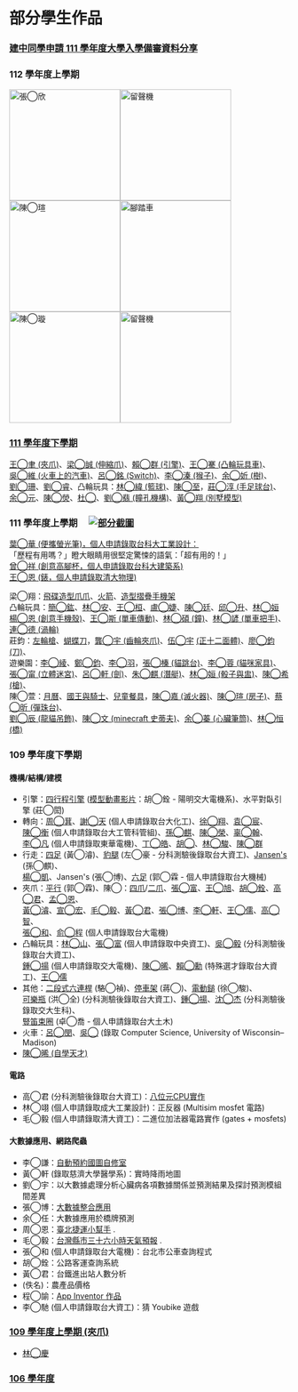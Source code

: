 # 部分學生作品

### [建中同學申請 111 學年度大學入學備審資料分享](http://nandemoi.github.io/cvs/stucvs)

### 112 學年度上學期

[<img src="http://nandemoi.github.io/cvs/media/11210310os.png" alt="張◯欣" height="200"/>](https://cad.onshape.com/documents/688327a9d10a40ff8bf87661/w/04d30ee6c357625ca7260d65/e/d4abfa090252382080f64e1e)<img src="http://nandemoi.github.io/cvs/media/11210310ph.webp" alt="留聲機" height="200">
[<img src="http://nandemoi.github.io/cvs/media/11210310os.png" alt="陳◯瑄" height="200"/>](https://cad.onshape.com/documents/688327a9d10a40ff8bf87661/w/04d30ee6c357625ca7260d65/e/d4abfa090252382080f64e1e)<img src="http://nandemoi.github.io/cvs/media/11210309ph.gif" alt="腳踏車" height="200">
[<img src="http://nandemoi.github.io/cvs/media/11210310os.png" alt="陳◯璇" height="200"/>](https://cad.onshape.com/documents/688327a9d10a40ff8bf87661/w/04d30ee6c357625ca7260d65/e/d4abfa090252382080f64e1e)<img src="http://nandemoi.github.io/cvs/media/11210310ph.webp" alt="留聲機" height="200">

### [111 學年度下學期](https://youtu.be/P_oTNiAy4ZI)

[王◯聿 (夾爪)](https://cad.onshape.com/documents/5f107ad379317f556f2c5a00/w/437032d0e7907c86708dc617/e/c4a0337478a98a28a2e8153c)、[梁◯誠 (伸縮爪)](https://cad.onshape.com/documents/49b374adf9790b40d93af8cb/w/ff0a75924623c0b2e8de9a2d/e/eb97542081e61a3a11aa4a90)、[賴◯群 (引擎)](https://cad.onshape.com/documents/2ae6659bb1d158c65d3de067/w/699c299fcab2072a3455fee0/e/f057f5710b26f3ac046843ce)、[王◯騫 (凸輪玩具車)](https://cad.onshape.com/documents/f87cca560e200da5faa237aa/w/8eef7857c49f53343e9f92df/e/670b1cb96e84a82820458463?renderMode=0&uiState=6474ba4031fb76658d24cd06)、  
[吳◯維 (火車上的汽車)](https://cad.onshape.com/documents/c0652b2bab5a61091b6c5f79/w/dcecc85f99ffe00d7d0d58ba/e/dd2212214b85a9f97bbc9721)、[呂◯銘 (Switch)](https://cad.onshape.com/documents/6a01266bb0b7c0344ca9fd40/w/2d44879c1d23954ca1e42a9d/e/64862005b546d81877c6c918?renderMode=0&uiState=64621fa10560f6122cf82f18)、[李◯溱 (猴子)](https://cad.onshape.com/documents/ac956a88b0c1cb5f6558140a/w/135b93c500c96ebbfa4e7c66/e/b553fb03afb3e16b38807927)、[余◯妡 (樹)](https://cad.onshape.com/documents/af30ae22b7b194c671bd1c7b/w/cbfe6e2953ea2b520c3ace06/e/8a67966870f67cef5c089617)、  
[劉◯珊](https://cad.onshape.com/documents/99eeee9aa2d30548309fbea1/w/113fc2d459fc0ceaa4c31921/e/32560d3c0b9f2061d1fec14b)、[劉◯睿](https://cad.onshape.com/documents/e208943772d4bc4825261e99/w/3b8b3e67c70a58a7c50bc4cc/e/13259834af5b371e3f8df58a)、凸輪玩具：[林◯緯 (籃球)](https://cad.onshape.com/documents/5c13b886170875625446581b/w/47bd1cf3d047f4258da5ebf4/e/fee32979ed31322d0ad91235)、[陳◯至](https://cad.onshape.com/documents/8b90c2239ea4c63cb4934686/w/0d12500cf79c201a3dd958c1/e/2fe18dd417163088f8868cec)，[莊◯淳 (手足球台)](https://cad.onshape.com/documents/b3d4a36d2342b80d68a83853/w/956e8f98b432e8870ba1bc5a/e/43dab36a91a9f4d7bf429365)、  
[余◯元](https://docs.google.com/document/d/1c7FpBMdIEICPfRskT-84mZ_etaLYXtabvtfU3ntaqEU/edit)、[陳◯熒](https://cad.onshape.com/documents/4a67e49f9ea9474e2b397dec/w/02e5dba5d5eaf5269850ae84/e/26276019496b7ce5a916475d)、[杜◯](https://cad.onshape.com/documents/d5b1927f89f26537775f533a/w/f3596168400db33f401876fb/e/a06e5c23ee101637871721cb)、[劉◯翡 (瞳孔機構)](https://cad.onshape.com/documents/f831ab62e3d9f440fbdc5c15/w/a24d06278d0b005b2784f89f/e/c06f1e6a5833c6fc61e99e3a)、[黃◯翔 (別墅模型)](https://cad.onshape.com/documents/8c2ae4b4915bd8a68958e321/w/8f6656cc8fc61ddd7e4d5768/e/1adab92d5d7a1dd6707c6a1e)

### 111 學年度上學期　 [![部分截圖](https://i.imgur.com/tavtXIIm.png)](https://nandemoi.github.io/zl111/111-1sc.pdf)

[葉◯華 (便攜螢光筆)，個人申請錄取台科大工業設計：](https://cad.onshape.com/documents/8223fdd9098a6ee52a239f2b/w/8806675625da8c92ba71f81a/e/c5f891078d5010fda636d35c)  
「歷程有用嗎？」瞪大眼睛用很堅定驚悚的語氣：「超有用的！」  
[曾◯祥 (創意高腳杯，個人申請錄取台科大建築系)](https://cad.onshape.com/documents/53086e13eb36703bc6d5e1c2/w/7b80aa42785cf400b7c78e01/e/9c3c6e65d9222110d29828fb?renderMode=0&uiState=6392abaf8653a36d06d9aa5b)  
[王◯恩 (錶，個人申請錄取清大物理)](https://cad.onshape.com/documents/e8333305d405a99e5dd7dbeb/w/c29d2022019c530582c9f105/e/c718414a9a3815f01967021c)  

梁◯翔：[飛碟造型爪爪](https://cad.onshape.com/documents/f266a0219461a80b1b9b1d6f/w/4b734c20aae65befd8c06aae/e/cde3914ff11a2360abdd3532)、[火箭](https://cad.onshape.com/documents/156a35d3f5486c62c22c3106/w/b84cdf303a4b536d0468106f/e/728ff1a4abe3af11f91d329d?renderMode=0&uiState=63ab92fbbc31097010d1d8f0)、[造型摺疊手機架](https://cad.onshape.com/documents/1ee381aefd4cc957d328f1e5/w/239c9007fdb65adb6f2cefd2/e/1602c68b7c0cdb328f078cd7)  
凸輪玩具：[簡◯鈜](https://cad.onshape.com/documents/87ee8b395c6941aab047363b/w/87435d5d402a08650b0c826b/e/c3da38784e3d5cf2ef7e5fa3?renderMode=0&uiState=63aee9a2bc31097010d87912)、[林◯安](https://cad.onshape.com/documents/69a5c6487741f8945630090b/w/5e1e70ccffe6a501ccc520ce/e/dfd06a63f088632f21aa4a5c?renderMode=0&uiState=6392b007a178d12c31dba9da)、[王◯桓](https://cad.onshape.com/documents/5636c91ad2387ae1a58052ed/w/8176c8686d65f59fb68fa7f6/e/9e3f3f595c88b0763cfaf3cc)、[盧◯婕](https://cad.onshape.com/documents/fda963c6f4b565ab2516f023/w/d282d96e28e33824efd35de0/e/3cc77e299bdb4d026bfb7f59?renderMode=0&uiState=639be9c31599064902533e8e)、[陳◯廷](https://cad.onshape.com/documents/aaf52cc18385817f74363598/w/8c5296a1444923062f73c088/e/828da3623560d55697294fb3)、[邱◯升](https://cad.onshape.com/documents/c11de0c3f03aee77ed7ae92b/w/dfe34fbfe2658bca9eb6e523/e/dac690985e012919e1f893ce)、[林◯姮](https://cad.onshape.com/documents/bb08f2942564ac538e03e90e/w/b85eb7ed65eeb11505cab287/e/20efef7ff45e5c38c2eb18ca)  
[楊◯恩 (創意手機殼)](https://cad.onshape.com/documents/5d7fe9ddf5c80e5e71698c50/w/4abb6929a3dc1b21262854d9/e/15d130eac7a67545c2767683)、[王◯斯 (單車傳動)](https://cad.onshape.com/documents/3dbe49b2e23365f83f6f4a5d/w/00fc8b2b99bff26bd4e5b2f1/e/25ea34ba9cc918ef36ce30e2)、[林◯碩 (鐘)](https://cad.onshape.com/documents/2fc55bad563902415760e291/w/36c1b382420fddf0b6e9e85a/e/f4381ddc9f47c87921600158)、[林◯諺 (單車把手)](https://cad.onshape.com/documents/dab14e32aa218c0cf6d116d6/w/56668e83030ad22103323b1c/e/70fa4f1b60ebe0154bb03f2e)、[連◯德 (渦輪)](https://cad.onshape.com/documents/6290d93865279351475ae319/w/31e1a2b9de4fb3aa02c76afc/e/941e74cb69e466e908b64845)  
莊鈞：[左輪槍](https://cad.onshape.com/documents/9d70d61380cb642748b395fd/w/80cdac138e3cef5cacd7fc7e/e/bae59c40b31f725ff76e98e6)、[蝴蝶刀](https://cad.onshape.com/documents/a3126c00ceaaddf72ffea7c9/w/bff8f77d1618dcacc11727e2/e/3d3278ced5771d9c84e2d484)，[龔◯宇 (齒輪夾爪)](https://cad.onshape.com/documents/25c092c0ac6171bf4500cc5d/w/84a1b0366b138aa0df7de3a4/e/60f900901b7d05cd3aebf87d)、[伍◯宇](https://cad.onshape.com/documents/01c493da3431089e53d07bc3/w/180b688ec4a28f5ec01e343a/e/8a4226da0c76f9ba970181ba?renderMode=0&uiState=63733f5e2cd11d64bcc2a783) [(正十二面體)](http://nandemoi.github.io/zl111/30512dodecahedron.pdf)、[廖◯鈞 (刀)](https://cad.onshape.com/documents/408a014ace73a1e044ca0559/w/e504eafeca2b0d9c565096a0/e/bb4cc1fbe08ae33a019aaa39)、  
遊樂園：[李◯綾](https://cad.onshape.com/documents/d666f6f84a5e74db063b21ad/w/1f53003769423b6bccf00b36/e/f99fa2d8f1dab6745f6ad39b)、[鄭◯鈞](https://cad.onshape.com/documents/c8fba9a45b37dac482d1e5e3/w/be68d5868d925dc7286b94ec/e/0677a3222a83709100d75b20)、[李◯羽](https://cad.onshape.com/documents/195d38937f07f366b005b0ef/w/e62399b6c2f0a4fe1154e6ae/e/c60bfcbe538a861f28ec17b4)，[張◯榛 (貓跳台)](https://cad.onshape.com/documents/a68e2de2e6ad03f59643614a/w/2eb2f83096d09218128a4603/e/402b1714541b27cdbc1341d7)、[李◯蓉 (貓咪家具)](https://cad.onshape.com/documents/b35f4e41f981bfdcf61c7e77/w/7607535a54f1eec0a214361f/e/6c83649d20433bb9baa612a3)、  
[張◯甯 (立體迷宮)](https://cad.onshape.com/documents/f80ad9f896a73d64731f675b/w/788e2258c2973f26094fbf59/e/7f554a698436894c90cde85c)、[呂◯軒 (劍)](https://cad.onshape.com/documents/8f77f210777b31f76f112ede/w/acea1791553b1ccdf5338ce8/e/268389fd20679e45757ba3dd?renderMode=0&uiState=63913323a178d12c31d901ba)、[朱◯麒 (潛艇)](https://cad.onshape.com/documents/da36ebe72e5e3c733add0872/w/f3c959b09fa29d806c07b314/e/9a16a0bcf03fa3e62ea16490?renderMode=0&uiState=637c81804de5a40de241e7f2)、[林◯姮 (骰子與盅)](https://cad.onshape.com/documents/c2d5c4e3d19caa5c26a5981c/w/05d0fedc17223e46eca8e921/e/7f2f28d6f4583a0bbeb9bb22)、[陳◯希 (槍)](https://cad.onshape.com/documents/fc7a12b6811dae0b0d97a7ba/w/8cc4b109c19bb47bf520eabd/e/067dc31f93b10246e7194cb9)、  
陳◯萱：[月曆](https://cad.onshape.com/documents/224fffa4adbe11aa33a870e8/w/3212016ab11acc821c1ddac7/e/37719128bb8d0a1e64d69467)、[國王與騎士](https://cad.onshape.com/documents/92b66f0eee32c6efcbfb7b97/w/0623703e2c49b05a4920ff31/e/50c34faeaa263cbb3129cab4)、[兒童餐具](https://cad.onshape.com/documents/2a5911dc0b4a43a34cb01666/w/18ec562adbdcad3290d483d7/e/5c80b78305da5338323995e4)，[陳◯嘉 (滅火器)](https://cad.onshape.com/documents/47c25c978513e19807f2f622/w/3244580a149ddf453fbc06f6/e/dec0e48778e62565ed565da9?renderMode=0&uiState=639132f5a178d12c31d9014f)、[陳◯瑄 (房子)](https://cad.onshape.com/documents/334cd4535ced30962c32ac7d/w/1cc111f2332ddfab3e71881a/e/0157187646887380be90d4dc)、[蔡◯昕 (彈珠台)](https://cad.onshape.com/documents/13b12a2144bf5e2c33ae4dc3/w/b31ce345daca3b693b19181d/e/a304fbd1fbdf548ea72d0286)、  
[劉◯辰 (龍貓吊飾)](https://cad.onshape.com/documents/93e2cca466a94025c134cfba/w/d43673ea0e3eee941b9ff9f3/e/ac589ba07d01062ad36a7114)、[陳◯文 (minecraft 史蒂夫)](https://cad.onshape.com/documents/871f51216bdc28aa7afba1c9/w/dfa967b51195a87ea78e36d6/e/54fecd90cdfaf58cbf5b0cae)、[余◯蓁 (心臟筆筒)](https://cad.onshape.com/documents/1b9fe394688d3611d20e2344/w/70254d859d315b80183dea3a/e/a9c096d2ff88be18d73551e4)、[林◯恒 (橋)](https://cad.onshape.com/documents/bfd221d84df8fb799c28107f/w/02e5e4e7da39c26ae8d48af4/e/e5a1f7722dd8d02001dbe788)  

### 109 學年度下學期

#### 機構/結構/建模

* 引擎：[四行程引擎](https://cad.onshape.com/documents/44ebe46647f90685caafe134/w/f61c9e5eea4c79e728781a76/e/f21ffabfbd412c2db9755742) ([模型動畫影片](https://www.youtube.com/watch?v=kVwXyu0ThCo)：胡◯銓 - 陽明交大電機系)、水平對臥引擎 (莊◯閎)  
* 轉向：[周◯萁](https://cad.onshape.com/documents/0ec5ffd7e724841f89ea06f5/w/f134cec41bd898d2c206880f/e/68469f3ceaf063e2e76cb2ac)、[謝◯天](https://cad.onshape.com/documents/fa80cf5011801b9cdd1a48e6/w/c20558b37081c23cb38fa64c/e/97ddd52bcd7d6b968d2ea043) (個人申請錄取台大化工)、[徐◯翔](https://cad.onshape.com/documents/865afe18cd4671348b206fd6/w/b8e155e2044e5310f30c1ba6/e/0351d904f75da9cc92fb7a87)、[袁◯宸](https://cad.onshape.com/documents/8f939de9d14cc37201f8a059/w/42f29c10e2ed0e905b7be3fb/e/58f1c111989f4f3094eec609)、  
  [陳◯衡](https://cad.onshape.com/documents/5f3bf7c9b07e25d089bb28fd/w/980c4910e3fb69d54a960fe1/e/b21a6659a597751cd9f95dd5) (個人申請錄取台大工管科管組)、[孫◯麒](https://cad.onshape.com/documents/eb07d03c35efae6491fc7ff7/w/3a0af3c686b924ced4bcf2a1/e/a9f55c9433398aed6fb4b11d)、[陳◯榮](https://cad.onshape.com/documents/afcce1042875722483a6290f/w/eb7cf2b58086e1ec12bedeeb/e/41e6e03f046659d8ab10edac)、[辜◯翰](https://cad.onshape.com/documents/3088f457ce1c75217d441dfd/w/cf2d38c236edecf3cc041570/e/90e4fcf8648a3c8c65a451c7)、  
  [李◯凡](https://cad.onshape.com/documents/d9ef0b65053eae71ab7b36be/w/e2676d431fd4eae30cfed152/e/5314fb83a04191f09de62782) (個人申請錄取東華電機)、[丁◯皓](https://cad.onshape.com/documents/a9eb90bb99a7a058dcd3fb74/w/29c76680e52ac3fe99b7abc0/e/a10288c59aef0bb9a160af65)、[胡◯](https://cad.onshape.com/documents/9e46820e74982b915efbe144/w/f81a736547943f38faddcf34/e/93560988c2663dc7de24b9b1)、[林◯駿](https://cad.onshape.com/documents/6a2905bd3f41881e2f69177a/w/9db9a4e9caca44eebc3792fc/e/d0950ed6158f3855a1749a20)、[陳◯群](https://cad.onshape.com/documents/e3c7e99ae7bcb10388b6f32a/w/a2ec463f39bf6cd940a4af75/e/74515073292e04a4f5dc9cd3)
* 行走：[四足](https://cad.onshape.com/documents/138962d8b78b91d275a7a564/w/90fd20075ac4d0b37ff2e546/e/39df9d78426c02c99a38ed72) (黃◯濬)、[豹腿](https://cad.onshape.com/documents/157ada6cb0fac527b48379e7/w/93056b5d31a26f38b7334349/e/1a14d43779c929a8198b23c3) (左◯豪 - 分科測驗後錄取台大資工)、[Jansen's](https://cad.onshape.com/documents/2e2017a84b0c5df42c45980a/w/b25f1a48c8d942dfe9fcd8a7/e/f311083ef0e0d9cbbc44426c) (孫◯麒)、  
  [楊◯凱](https://cad.onshape.com/documents/be864259a54ef120d09a2a9b/w/f766a467f3345e471ea10f12/e/22768a58aa9076cfaf9bd5cc)、Jansen's (張◯博)、[六足](https://cad.onshape.com/documents/b0693d70c3a08092192a2747/w/5bd14779aa965d53e434c773/e/c08bc6156ad2b9119b60b08d) (郭◯霖 - 個人申請錄取台大機械)
* 夾爪：[平行](https://cad.onshape.com/documents/f0fca682133bc1801746c179/w/b167cf4f2d0e25c4e7b18a6b/e/53dbaccf53a570035ad3b17e) (郭◯霖)、陳◯：[四爪](https://cad.onshape.com/documents/fb7c5d79d2ba9790f0ab7a17/w/ff997ddc38c76e2e9140ec48/e/a3ea7974673b83b539a341b1)/[二爪](https://cad.onshape.com/documents/6185f2937b1bc2670de70e12/w/941ca7f8ab78ed37ed4338fd/e/a399407dc615d861143df1d0)、[張◯富](https://cad.onshape.com/documents/d7f1cc87fca3eff6d34bdfaf/w/e13483de2f657603e3302820/e/ed2347b26ab38f696aa0fd3c)、[王◯旭](https://cad.onshape.com/documents/8c78ed5aaabd5adbb4f67649/w/1e0d1c59ae9eb42578f6d597/e/d888916a1e080fb4f10bf2a3)、[胡◯銓](https://cad.onshape.com/documents/5eba3b41dd7b4be77f5b9bff/w/d94107cbaef1f69aa1c7476a/e/8c2cc1d60cde08a275cb0265)、[高◯君](https://cad.onshape.com/documents/4c492aaa7517d94000eb2190/w/d5a8c3304b8034586e54ba86/e/4354d8d42b5ce683f57b67dc)、[孟◯恩](https://cad.onshape.com/documents/50da8ad40122829b351d737e/w/7d5176b254a81acfeeaa03c7/e/383efe4fdc2319c70e677aaf)、  
  [黃◯濬](https://cad.onshape.com/documents/456b0ad9629e0c31b623adb7/w/1207482295e776b8fabd4ad8/e/4b73031e53722f67a3fcf8fe)、[宣◯宏](https://cad.onshape.com/documents/d23252dce6331a1e173babff/w/0ae5214c0184dfa2c42c4e80/e/f9fb48b2a36e86fe7b39f004)、<!--[許◯謙](https://cad.onshape.com/documents/31a9d77a5e9d2974a0fb8bdf/w/674c995e5c89744fd409f0e0/e/462920e24fa5cc3e69ff4ae5)、-->[毛◯毅](https://cad.onshape.com/documents/76961ea2fb7b45fb3aa4f5ef/w/9e5daab2c6276d3f4c8e674c/e/bf8af0d6b4e05e25dbdb2fad)、[黃◯君](https://cad.onshape.com/documents/d636427c278fb55372ab6544/w/fadaf0c8281729dd3fbf5a67/e/060d1082644334f9c323e6a3)、[張◯博](https://cad.onshape.com/documents/6936b7ef5e34042716c6847f/w/28bce08a063de6567ca06bbe/e/49cc922d9a36ad7502a1efb1)、[李◯軒](https://cad.onshape.com/documents/ef99d60220e341db8233e662/w/d3171bfde8a01c7d106ce46f/e/97a83365e7c875df3116ba0e)、[王◯儒](https://drive.google.com/file/d/1LaPWSoUvEVDRe2cgoKhcI7EKJ0GYgpqs/view)、[高◯智](https://cad.onshape.com/documents/450df068b68ef1bb5517d4ac/w/1f5e76ccb1a79022e1df9f7e/e/95685fe88831e01932763ca1)、  
  [張◯和](https://cad.onshape.com/documents/a4e0d476b05d82b871ce26b0/w/5ad260105b623c1506d30494/e/a170468c9875db9acedfa9e5)、[俞◯程](https://cad.onshape.com/documents/8adef108ce59e76093373945/w/8fac7f51c39566ae601792fc/e/18d28d96d0ad771cbba34e95) (個人申請錄取台大電機)<!--[張簡◯展](https://cad.onshape.com/documents/2b0fe9b9bc6a9a8d2b1e7da0/w/9f942bc27569681ae620f22c/e/e12c932404778fc154a5d296)、[林◯山](https://www.youtube.com/watch?v=L-r_GjF3smQ)、[駱◯禎](https://cad.onshape.com/documents/9aed85e5580b09df5015129f/w/1857bf4eb8aae52bfb92b308/e/8402c60babcc455e22a13a03)-->
* 凸輪玩具：[林◯山](https://www.youtube.com/watch?v=ljmkNB-UJrc)、[張◯富](https://cad.onshape.com/documents/64a7c4522ce0ddabbf21f916/w/8553d7b77726d32f01349bd7/e/72028b613090efd1148e45f0) (個人申請錄取中央資工)、[吳◯毅](https://cad.onshape.com/documents/b788e041854526e16413cb33/w/04fc57bba61e4779dedfdd25/e/844e6315c44222a61eb8ba64) (分科測驗後錄取台大資工)、  
  [鍾◯揚](https://drive.google.com/file/d/1ea9cu39OJQ0GyLLciNsZNweoyQSINB5W/view) (個人申請錄取交大電機)、[陳◯晞](https://cad.onshape.com/documents/6deb17012304d985ae520a57/w/a938deb738431c9ba34eb14e/e/f3b2bffc1282de215216504f)、[賴◯勳](https://cad.onshape.com/documents/efaf0518a98c9a2f2457625c/w/e5e480c935be5fb256f56420/e/326f816ad8b4f059f763cc0c) (特殊選才錄取台大資工)、[王◯儒](https://drive.google.com/file/d/1n3LKeBot5TP8tdGeHI8DoV_e69rrkyQP/view)<!--、[陳◯甫](https://cad.onshape.com/documents/57d86f9c425ae6f20316a027/w/75cdd2084c5234ebb488fc81/e/22739cfde2581b9584e3137f) ([分科測驗後錄取台大電機](https://www.youtube.com/watch?v=6wkKG5VQne0))-->
* 其他：[二段式六連桿](https://cad.onshape.com/documents/28409f1368efaa86a9b54107/w/27d710b1f21675f62b48fdb6/e/5efe30088715952a79459fcf) (駱◯禎)、[停車架](https://cad.onshape.com/documents/4fa0d4ce2c10000f2f13702d/w/46cce5717e4491f289184544/e/b790b09a44a85bac0ddd6011) (蔣◯)、[電動鎚](https://cad.onshape.com/documents/43190c2b8139bde23c0cd3f3/w/c5e81c9a2572bc45a948b1ac/e/a864b4bed4f09186b52d470c) (徐◯駿)、  
  [可樂瓶](https://cad.onshape.com/documents/9f13d2777e1efc5f8fa93a06/w/b453b8721a24def6676af0fe/e/94619fade9dfb40299188885) (洪◯全) (分科測驗後錄取台大資工)、[鍾◯揚](https://cad.onshape.com/documents/7abe43cd7d78d5c6cdfc06f2/w/d48829786ad0484ddb936d0f/e/5d4e46c857d2c724dd6499ec)、[沈◯杰](https://cad.onshape.com/documents/378e963e2c6d644568a05b71/w/efc4ca7fe06f1571fb6205fb/e/d5c24025d66a879ec7a4d4dc) (分科測驗後錄取交大生科)、  
  [豎笛束圈](https://cad.onshape.com/documents/373ab43697351d1f88a4e081/w/832a5aa656544db75a3568ef/e/40e6665cd3117473b43ad77f) (卓◯喬 - 個人申請錄取台大土木)
* 火車：[呂◯閔](https://cad.onshape.com/documents/fc65160f2527768967360c5b/w/12c99b1e78b4517917a74b8c/e/b2d4ba104f825eac132bfbe2)、[吳◯](https://cad.onshape.com/documents/4d0d91af4652e85239c12cfb/w/510a136bfd05008fa4576d23/e/3c277b020e678c191e7a9c7f) (錄取 Computer Science, University of Wisconsin–Madison)  
* [陳◯晞 (自學天才)](https://cad.onshape.com/documents/f634cbfc0b3bedf5a87fea94/w/4cd9af2c6a8b1c3f4afe0b0c/e/f05e685af7a9d0ee6df197aa)

#### 電路

* 高◯君 (分科測驗後錄取台大資工)：[八位元CPU實作](https://github.com/YunXiuRZ/8Bit_CPU_design)  
* 林◯翊 (個人申請錄取成大工業設計)：正反器 (Multisim mosfet 電路)  
* 毛◯毅 (個人申請錄取清大資工)：二進位加法器電路實作 (gates + mosfets)  
<!--* 謝◯天、黃◯曜 (個人申請錄取清大)、(佚名)：振幅調變、AM 檢波器 (Multisim 電路/模擬)-->    

#### 大數據應用、網路爬蟲

* 李◯謙：[自動預約國圖自修室](https://github.com/guotaiyuan018/Big-data)  
* 黃◯軒 (錄取慈濟大學醫學系)：實時降雨地圖 
* 劉◯宇：以大數據處理分析心臟病各項數據關係並預測結果及探討預測模組間差異  
* 張◯博：[大數據整合應用](https://popo825.github.io/map.html)  
* 余◯任：大數據應用於橋牌預測<!--[](https://colab.research.google.com/drive/1xD8rjG2RkykDOeRFllUsEwFkI0NF_OFj?usp=sharing)-->  
* 周◯恩：[臺北捷運小幫手](https://www.youtube.com/watch?v=dIWLeqXz770) . 
* 毛◯毅：[台灣縣市三十六小時天氣預報](https://github.com/ckan122/bigWeatherData) . 
* 張◯和 (個人申請錄取台大電機)：台北市公車查詢程式<!--[](https://colab.research.google.com/drive/1in6dbW2xG4X2mjmOn61FE5JhAWV6w-Jv?usp=sharing)-->  
* 胡◯銓：公路客運查詢系統  
* 黃◯君：台鐵進出站人數分析<!--[](https://colab.research.google.com/drive/1H_r97mtJOiHMZawb845TbAhjAKZoTxHt?usp=sharing)-->  
* (佚名)：農產品價格<!--[](https://colab.research.google.com/drive/1rqqIl3Q63PKFco63HD1SrB6AVmObrcHE?usp=sharing)-->  
* 程◯諭：[App Inventor 作品](https://www.youtube.com/watch?v=kJYoNnaYiTQ)  
* 李◯馳 (個人申請錄取台大資工)：猜 Youbike 遊戲  
<!--* 張◯郡：[Hangman](https://drive.google.com/file/d/1j8Hqcs7cTA-2EJKJ3_B5mlTuvkVb5NRF/view)-->

### [109 學年度上學期 (夾爪)](https://www.flickr.com/photos/196543042@N06/)

* [林◯慶](https://nandemoi.github.io/ck109/lin.pdf)

### [106 學年度](https://drive.google.com/drive/folders/1t4l8w28WbMumtCeBaEpvxSUEvrEnQEht?usp=sharing)
